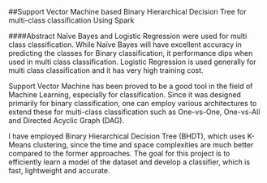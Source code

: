 ##Support Vector Machine based Binary Hierarchical Decision Tree for multi-class classification Using Spark

####Abstract
Naïve Bayes and Logistic Regression were used for multi class classification. While Naïve Bayes will have excellent accuracy in predicting the classes for Binary classification, it performance dips when used in multi class classification. Logistic Regression is used generally for multi class classification and it has very high training cost.

Support Vector Machine has been proved to be a good tool in the field of Machine Learning, especially for classification. Since it was designed primarily for binary classification, one can employ various architectures to extend these for multi-class classification such as One-vs-One, One-vs-All and Directed Acyclic Graph (DAG).

I have employed Binary Hierarchical Decision Tree (BHDT), which uses K-Means clustering, since the time and space complexities are much better compared to the former approaches. The goal for this project is to efficiently learn a model of the dataset and develop a classifier, which is fast, lightweight and accurate. 
